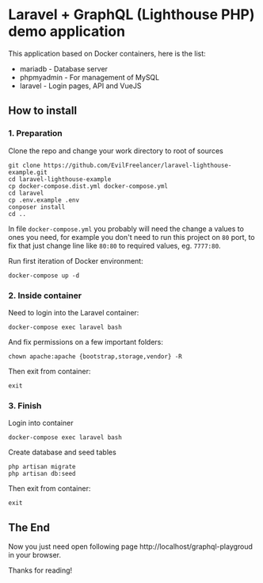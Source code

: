 # Laravel + GraphQL (Lighthouse PHP) demo application

This application based on Docker containers, here is the list:

* mariadb - Database server
* phpmyadmin - For management of MySQL
* laravel - Login pages, API and VueJS

## How to install

### 1. Preparation

Clone the repo and change your work directory to root of sources

```shell
git clone https://github.com/EvilFreelancer/laravel-lighthouse-example.git
cd laravel-lighthouse-example
cp docker-compose.dist.yml docker-compose.yml
cd laravel
cp .env.example .env
conposer install
cd ..
```

In file `docker-compose.yml` you probably will need the change a values to ones you
need, for example you don't need to run this project on `80` port, to
fix that just change line like `80:80` to required values, eg. `7777:80`.

Run first iteration of Docker environment:

```shell
docker-compose up -d
```

### 2. Inside container

Need to login into the Laravel container:

```shell
docker-compose exec laravel bash
```

And fix permissions on a few important folders:

```shell
chown apache:apache {bootstrap,storage,vendor} -R
```

Then exit from container:

```shell
exit
```

### 3. Finish

Login into container

```shell
docker-compose exec laravel bash
```

Create database and seed tables

```shell
php artisan migrate
php artisan db:seed
```

Then exit from container:

```shell
exit
```

## The End

Now you just need open following page http://localhost/graphql-playgroud in your browser.

Thanks for reading!
